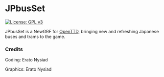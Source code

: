 # JPbusSet
 [![License: GPL v3](https://img.shields.io/badge/License-GPL%20v3-blue.svg)](https://www.gnu.org/licenses/gpl-3.0.html)

JPbusSet is a NewGRF for [OpenTTD](https://www.openttd.org/), bringing new and refreshing Japanese buses and trams to the game.

### Credits

Coding: Erato Nysiad

Graphics: Erato Nysiad
